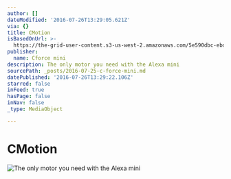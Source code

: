 ```yaml
---
author: []
dateModified: '2016-07-26T13:29:05.621Z'
via: {}
title: CMotion
isBasedOnUrl: >-
  https://the-grid-user-content.s3-us-west-2.amazonaws.com/5e590dbc-ebd9-42b0-9df5-017172edf3d5.jpg
publisher:
  name: Cforce mini
description: The only motor you need with the Alexa mini
sourcePath: _posts/2016-07-25-c-force-mini.md
datePublished: '2016-07-26T13:29:22.106Z'
starred: false
inFeed: true
hasPage: false
inNav: false
_type: MediaObject

---
```

# CMotion
![The only motor you need with the Alexa mini](https://the-grid-user-content.s3-us-west-2.amazonaws.com/5e590dbc-ebd9-42b0-9df5-017172edf3d5.jpg)